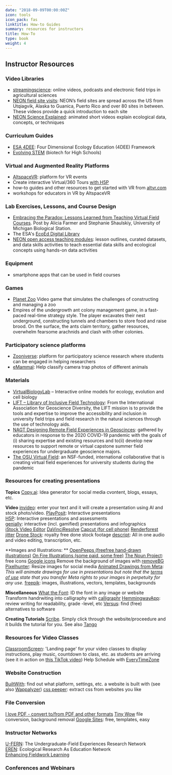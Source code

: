 ```yaml
---
date: "2018-09-09T00:00:00Z"
icon: tools
icon_pack: fas
linktitle: How-to Guides
summary: resources for instructors
title: How-To
type: book
weight: 4
---
```

## Instructor Resources



### Video Libraries
- [streamingscience](https://streamingscience.com/): online videos, podcasts and electronic field trips in agricultural sciences
- [NEON field site visits](https://www.youtube.com/playlist?list=PLLWiknuNGd50X1JAJbqQlfwKpXbtJwXFy): NEON’s field sites are spread across the US from Utqiagvik, Alaska to Guanica, Puerto Rico and over 80 sites in between. These videos provide a quick introduction to each site
- [NEON Science Explained](https://www.youtube.com/playlist?list=PLLWiknuNGd52qglw-SWvS0qJf3LdrlyWU):  animated short videos explain ecological data, concepts, or techniques
 

### Curriculum Guides
- [ESA 4DEE](https://www.esa.org/4dee/framework/): Four Dimensional Ecology Education (4DEE) Framework  
- [Evolving STEM](https://evolvingstem.org/how-it-works/) (biotech for High Schools)  
 

### Virtual and Augmented Reality Platforms

- [AltspaceVR](https://altvr.com/): platform for VR events
- Create interactive Virtual/360 Tours [with H5P](https://h5p.org/virtual-tour-360)
- how-to guides and other resources to get started with VR from [altvr.com](https://account.altvr.com/channels/EducatorsVR)
- workshops for educators in VR by AltspaceVR

 

### Lab Exercises, Lessons, and Course Design
- [Embracing the Paradox: Lessons Learned from Teaching Virtual Field Courses](https://dynamicecology.wordpress.com/2020/08/31/embracing-the-paradox-lessons-learned-from-teaching-virtual-field-courses/). Post by Alicia Farmer and Stephanie Shaulskiy, University of Michigan Biological Station.
- The ESA's [EcoEd Digital Library](https://ecoed.esa.org/)
- [NEON open access teaching modules](https://www.neonscience.org/resources/learning-hub/teaching-modules): lesson outlines, curated datasets, and data skills activities to teach essential data skills and ecological concepts using hands-on data activities
 

### Equipment
- smartphone apps that can be used in field courses

### Games
- [Planet Zoo](https://www.planetzoogame.com/) Video game that simulates the challenges of constructing and managing a zoo
- Empires of the undergrowth ant colony management game, in a fast-paced real-time strategy style. The player excavates their nest underground, constructing tunnels and chambers to store food and raise brood. On the surface, the ants claim territory, gather resources, overwhelm fearsome arachnids and clash with other colonies.

### Participatory science platforms
- [Zooniverse](https://www.zooniverse.org/): platform for participatory science research where students can be engaged in helping researchers
- [eMammal](https://www.zooniverse.org/projects/emammal/emammal): Help classify camera trap photos of different animals
 

### Materials
- [VirtualBiologyLab](http://virtualbiologylab.org/) – Interactive online models for ecology, evolution and cell biology
- [LIFT – Library of Inclusive Field Technology](https://theiagd.org/lift/): From the International Association for Geoscience Diversity, the LIFT mission is to provide the tools and expertise to improve the accessibility and inclusion in university field trips and field research in the natural sciences through the use of technology aids.
- [NAGT Designing Remote Field Experiences in Geoscinces](https://nagt.org/nagt/teaching_resources/field/designing_remote_field_experie.html): gathered by educators in response to the 2020 COVID-19 pandemic with the goals of (i) sharing expertise and existing resources and to(ii)  develop new resources to support remote or virtual capstone summer field experiences for undergraduate geoscience majors.
- [The OSU Virtual Field](https://stem.oregonstate.edu/virtual-field-mitigation-strategy-covid-19-pandemic): an NSF-funded, international collaborative that is creating virtual field experiences for university students during the pandemic
 

### Resources for creating presentations

**Topics**
[Copy.ai](https://www.copy.ai/): Idea generator for social media cvontent, blogs, essays, etc. 

**Video**
[invideo](https://invideo.io/workflow/marketing-templates): enter your text and it will create a presentation using AI and stock photo/video.
[PlayPosit](https://go.playposit.com/higher-ed): Interactive presentations  
[H5P](https://h5p.org/): Interactive presentations and assessments  
[genially](https://genial.ly/): interactive (incl. gamified) presentations and infographics  
[iStock Video Editor](https://www.istockphoto.com/video-editor)
[DaVinciResolve](https://www.blackmagicdesign.com/products/davinciresolve)
[Capcut (for cell phone)](https://www.capcut.net/)
[Renderforest](https://www.renderforest.com/)
[jitter](https://jitter.video/)
[Drone Stock](https://dronestock.com/): royalty free done stock footage
[descript](https://www.descript.com/): All in one audio and video editing, transcription, etc.

**Images and Illustrations: **
[OpenPeeps (freefree hand-drawn illustrations)](https://www.openpeeps.com/)
[On Fire Illustrations (some paid, some free)](https://onfire.craftwork.design/)
[The Noun Project](https://thenounproject.com/): free icons
[Google icons](https://fonts.google.com/icons)
Remove the background of images with [removeBG](https://www.remove.bg/)
[Pixelhunter](https://pixelhunter.io/): Resize images for social media
[Animated Drawings from Meta](https://sketch.metademolab.com/): _This will animate drawings for use in presentations but note that the [terms of use](https://sketch.metademolab.com/terms) state that you transfer Meta rights to your images in perpetuity for any use._
[freepik](https://www.freepik.com/): images, illustrations, vectors, templates, backgrounds

**Miscellaneous**
[What the Font](https://www.myfonts.com/WhatTheFont/): ID the font in any image or website
Transform handrwiting into calligraphy with [calligraphr](https://www.calligraphr.com/en/features/)
[HemmingwayApp](https://hemingwayapp.com/): review writing for readability, grade -level, etc
[Versus](https://versusutil.com/?seed=photoshop): find (free) alternatives to software

**Creating Tutorials**
[Scribe](https://scribehow.com/). Simply click through the website/proceedure and it builds the tutorial for you. See also [Tango](https://www.tango.us/)

### Resources for Video Classes

[ClassroomScreen](https://www.classroomscreen.com/learn/): 'Landing page' for your video classes to display instructions, play music, countdown to class, etc. as students are arriving (see it in action on [this TikTok video](https://www.tiktok.com/@mrnapoles/video/7071742647374777646?is_copy_url=1&is_from_webapp=v1&lang=en))
Help Schedule with [EveryTimeZone](https://everytimezone.com/)

### Website Construction

[BuiltWith](https://builtwith.com/): find out what platform, settings, etc. a website is built with (see also [Wappalyzer](https://chrome.google.com/webstore/detail/wappalyzer-technology-pro/gppongmhjkpfnbhagpmjfkannfbllamg))
[css peeper](https://chrome.google.com/webstore/detail/css-peeper/mbnbehikldjhnfehhnaidhjhoofhpehk?hl=en): extract css from websites you like
### File Conversion
[I love PDF - convert to/from PDF and other formats](https://www.ilovepdf.com/)
[Tiny Wow](https://tinywow.com/) file conversion, background removal
[Google Sites](https://sites.google.com/new): free, templates, easy


### Instructor Networks
[U-FERN](https://ufern.net/): The Undergraduate-Field Experiences Research Network  
[EREN](https://erenweb.org/): Ecological Research As Education Network  
[Enhancing Fieldwork Learning](https://enhancingfieldwork.org.uk/about/)  



### Conferences and Webinars

 

 

